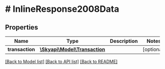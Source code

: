# # InlineResponse2008Data

## Properties

Name | Type | Description | Notes
------------ | ------------- | ------------- | -------------
**transaction** | [**\Skyapi\Model\Transaction**](Transaction.md) |  | [optional] 

[[Back to Model list]](../../README.md#documentation-for-models) [[Back to API list]](../../README.md#documentation-for-api-endpoints) [[Back to README]](../../README.md)


